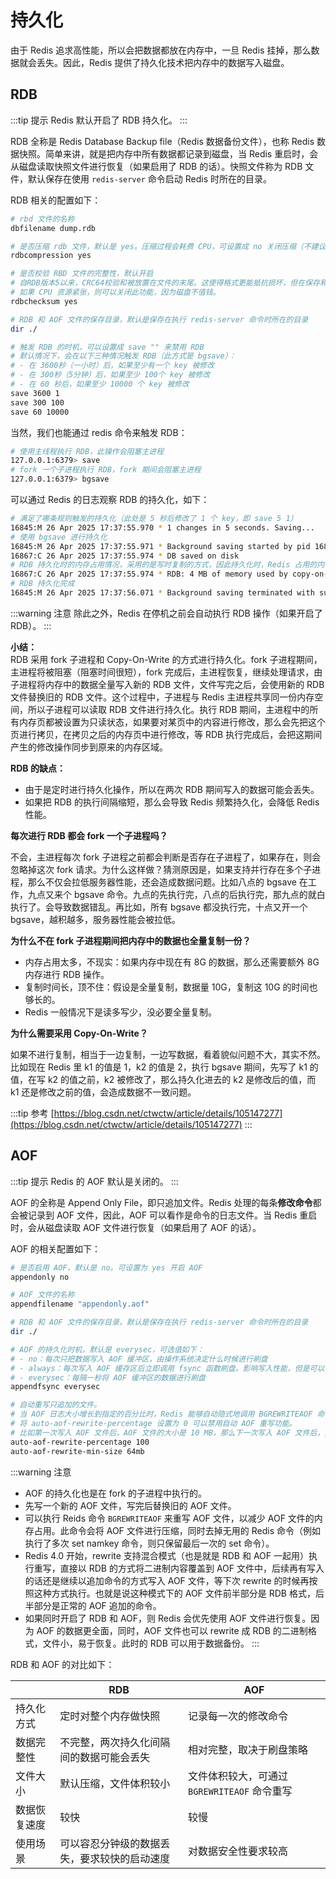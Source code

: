 # 持久化

由于 Redis 追求高性能，所以会把数据都放在内存中，一旦 Redis 挂掉，那么数据就会丢失。因此，Redis 提供了持久化技术把内存中的数据写入磁盘。

## RDB

:::tip 提示
Redis 默认开启了 RDB 持久化。
:::

RDB 全称是 Redis Database Backup file（Redis 数据备份文件），也称 Redis 数据快照。简单来讲，就是把内存中所有数据都记录到磁盘，当 Redis 重启时，会从磁盘读取快照文件进行恢复（如果启用了 RDB 的话）。快照文件称为 RDB 文件，默认保存在使用 `redis-server` 命令启动 Redis 时所在的目录。

RDB 相关的配置如下：

```sh
# rbd 文件的名称
dbfilename dump.rdb

# 是否压缩 rdb 文件，默认是 yes。压缩过程会耗费 CPU，可设置成 no 关闭压缩（不建议关闭）
rdbcompression yes

# 是否校验 RBD 文件的完整性，默认开启
# 自RDB版本5以来，CRC64校验和被放置在文件的末尾。这使得格式更能抵抗损坏，但在保存和加载 RDB 文件时，会有性能损失（大约 10%），所以你可以禁用它以获得最大的性能。在禁用校验和的情况下创建的RDB文件的校验和为零，这将告诉加载代码跳过检查。
# 如果 CPU 资源紧张，则可以关闭此功能，因为磁盘不值钱。
rdbchecksum yes

# RDB 和 AOF 文件的保存目录，默认是保存在执行 redis-server 命令时所在的目录
dir ./

# 触发 RDB 的时机，可以设置成 save "" 来禁用 RDB
# 默认情况下，会在以下三种情况触发 RDB（此方式是 bgsave）：
# - 在 3600秒（一小时）后，如果至少有一个 key 被修改
# - 在 300秒（5分钟）后，如果至少 100个 key 被修改
# - 在 60 秒后，如果至少 10000 个 key 被修改
save 3600 1
save 300 100
save 60 10000
```

当然，我们也能通过 redis 命令来触发 RDB：

```sh
# 使用主线程执行 RDB，此操作会阻塞主进程
127.0.0.1:6379> save
# fork 一个子进程执行 RDB，fork 期间会阻塞主进程
127.0.0.1:6379> bgsave
```

可以通过 Redis 的日志观察 RDB 的持久化，如下：

```sh
# 满足了哪条规则触发的持久化（此处是 5 秒后修改了 1 个 key，即 save 5 1）
16845:M 26 Apr 2025 17:37:55.970 * 1 changes in 5 seconds. Saving...
# 使用 bgsave 进行持久化
16845:M 26 Apr 2025 17:37:55.971 * Background saving started by pid 16867
16867:C 26 Apr 2025 17:37:55.974 * DB saved on disk
# RDB 持久化时的内存占用情况，采用的是写时复制的方式，因此持久化时，Redis 占用的内存会加倍
16867:C 26 Apr 2025 17:37:55.974 * RDB: 4 MB of memory used by copy-on-write
# RDB 持久化完成
16845:M 26 Apr 2025 17:37:56.071 * Background saving terminated with success
```

:::warning 注意
除此之外，Redis 在停机之前会自动执行 RDB 操作（如果开启了 RDB）。
:::

**小结：**  
RDB 采用 fork 子进程和 Copy-On-Write 的方式进行持久化。fork 子进程期间，主进程将被阻塞（阻塞时间很短），fork 完成后，主进程恢复，继续处理请求，由子进程将内存中的数据全量写入新的 RDB 文件，文件写完之后，会使用新的 RDB 文件替换旧的 RDB 文件。这个过程中，子进程与 Redis 主进程共享同一份内存空间，所以子进程可以读取 RDB 文件进行持久化。执行 RDB 期间，主进程中的所有内存页都被设置为只读状态，如果要对某页中的内容进行修改，那么会先把这个页进行拷贝，在拷贝之后的内存页中进行修改，等 RDB 执行完成后，会把这期间产生的修改操作同步到原来的内存区域。

**RDB 的缺点：**

- 由于是定时进行持久化操作，所以在两次 RDB 期间写入的数据可能会丢失。
- 如果把 RDB 的执行间隔缩短，那么会导致 Redis 频繁持久化，会降低 Redis 性能。

**每次进行 RDB 都会 fork 一个子进程吗？**  

不会，主进程每次 fork 子进程之前都会判断是否存在子进程了，如果存在，则会忽略掉这次 fork 请求。为什么这样做？猜测原因是，如果支持并行存在多个子进程，那么不仅会拉低服务器性能，还会造成数据问题。比如八点的 bgsave 在工作，九点又来个 bgsave 命令。九点的先执行完，八点的后执行完，那九点的就白执行了。会导致数据错乱。再比如，所有 bgsave 都没执行完，十点又开一个 bgsave，越积越多，服务器性能会被拉低。

**为什么不在 fork 子进程期间把内存中的数据也全量复制一份？**  

- 内存占用太多，不现实：如果内存中现在有 8G 的数据，那么还需要额外 8G 内存进行 RDB 操作。
- 复制时间长，顶不住：假设是全量复制，数据量 10G，复制这 10G 的时间也够长的。
- Redis 一般情况下是读多写少，没必要全量复制。

**为什么需要采用 Copy-On-Write？**

如果不进行复制，相当于一边复制，一边写数据，看着貌似问题不大，其实不然。比如现在 Redis 里 k1 的值是 1，k2 的值是 2，执行 bgsave 期间，先写了 k1 的值，在写 k2 的值之前，k2 被修改了，那么持久化进去的 k2 是修改后的值，而 k1 还是修改之前的值，会造成数据不一致问题。

:::tip 参考
[https://blog.csdn.net/ctwctw/article/details/105147277](https://blog.csdn.net/ctwctw/article/details/105147277)
:::

## AOF

:::tip 提示
Redis 的 AOF 默认是关闭的。
:::

AOF 的全称是 Append Only File，即只追加文件。Redis 处理的每条**修改命令**都会被记录到 AOF 文件，因此，AOF 可以看作是命令的日志文件。当 Redis 重启时，会从磁盘读取 AOF 文件进行恢复（如果启用了 AOF 的话）。

AOF 的相关配置如下：

```sh
# 是否启用 AOF，默认是 no。可设置为 yes 开启 AOF
appendonly no

# AOF 文件的名称
appendfilename "appendonly.aof"

# RDB 和 AOF 文件的保存目录，默认是保存在执行 redis-server 命令时所在的目录
dir ./

# AOF 的持久化时机，默认是 everysec，可选值如下：
# - no：每次只把数据写入 AOF 缓冲区，由操作系统决定什么时候进行刷盘
# - always：每次写入 AOF 缓存区后立即调用 fsync 函数刷盘。影响写入性能，但是可以保证持久化成功
# - everysec：每隔一秒将 AOF 缓冲区的数据进行刷盘
appendfsync everysec

# 自动重写只追加的文件。
# 当 AOF 日志大小增长到指定的百分比时，Redis 能够自动隐式地调用 BGREWRITEAOF 命令重写日志文件。它是这样工作的：Redis 在最近一次重写后记住 AOF 文件的大小（如果重启后没有发生重写，则使用启动时的 AOF 大小）。将此基本尺寸与当前尺寸进行比较。如果当前大小大于指定的百分比，则触发重写。您还需要指定要重写的 AOF 文件的最小大小，这对于避免重写 AOF 文件很有用，即使达到了百分比增加，但它仍然很小。
# 将 auto-aof-rewrite-percentage 设置为 0 可以禁用自动 AOF 重写功能。
# 比如第一次写入 AOF 文件后，AOF 文件的大小是 10 MB，那么下一次写入 AOF 文件后，如果 AOF 文件的大小增加了 10 MB * 100 % = 10MB，并且文件大小大于等于了 64MB，则触发重写。
auto-aof-rewrite-percentage 100
auto-aof-rewrite-min-size 64mb
```

:::warning 注意
- AOF 的持久化也是在 fork 的子进程中执行的。
- 先写一个新的 AOF 文件，写完后替换旧的 AOF 文件。
- 可以执行 Reids 命令 `BGREWRITEAOF` 来重写 AOF 文件，以减少 AOF 文件的内存占用。此命令会将 AOF 文件进行压缩，同时去掉无用的 Redis 命令（例如执行了多次 set namkey 命令，则只保留最后一次的 set 命令）。
- Redis 4.0 开始，rewrite 支持混合模式（也是就是 RDB 和 AOF 一起用）执行重写，直接以 RDB 的方式将二进制内容覆盖到 AOF 文件中，后续再有写入的话还是继续以追加命令的方式写入 AOF 文件，等下次 rewrite 的时候再按照这种方式执行。也就是说这种模式下的 AOF 文件前半部分是 RDB 格式，后半部分是正常的 AOF 追加的命令。
- 如果同时开启了 RDB 和 AOF，则 Redis 会优先使用 AOF 文件进行恢复。因为 AOF 的数据更全面，同时，AOF 文件也可以 rewrite 成 RDB 的二进制格式，文件小，易于恢复。此时的 RDB 可以用于数据备份。
:::

RDB 和 AOF 的对比如下：

||RDB|AOF|
|---|---|---|
|持久化方式|定时对整个内存做快照|记录每一次的修改命令|
|数据完整性|不完整，两次持久化间隔间的数据可能会丢失|相对完整，取决于刷盘策略|
|文件大小|默认压缩，文件体积较小|文件体积较大，可通过 `BGREWRITEAOF` 命令重写|
|数据恢复速度|较快|较慢|
|使用场景|可以容忍分钟级的数据丢失，要求较快的启动速度|对数据安全性要求较高|
